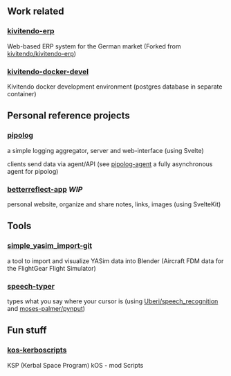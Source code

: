 ## Work related

### [kivitendo-erp](https://github.com/rebootl/kivitendo-erp)
Web-based ERP system for the German market (Forked from [kivitendo/kivitendo-erp](https://github.com/kivitendo/kivitendo-erp))

### [kivitendo-docker-devel](https://github.com/rebootl/kivitendo-docker-devel)
Kivitendo docker development environment (postgres database in separate container)

## Personal reference projects

### [pipolog](https://github.com/rebootl/pipolog)
a simple logging aggregator, server and web-interface (using Svelte)

clients send data via agent/API (see [pipolog-agent](https://github.com/rebootl/pipolog-agent) a fully asynchronous agent for pipolog)

### [betterreflect-app](https://github.com/rebootl/betterreflect-app) _WIP_
personal website, organize and share notes, links, images (using SvelteKit)

## Tools

### [simple_yasim_import-git](https://github.com/rebootl/simple_yasim_import-git)
a tool to import and visualize YASim data into Blender (Aircraft FDM data for the FlightGear Flight Simulator)

### [speech-typer](https://github.com/rebootl/speech-typer)
types what you say where your cursor is (using [Uberi/speech_recognition](https://github.com/Uberi/speech_recognition) and [moses-palmer/pynput](https://github.com/moses-palmer/pynput))

## Fun stuff

### [kos-kerboscripts](https://github.com/rebootl/kos-kerboscripts)
KSP (Kerbal Space Program) kOS - mod Scripts
